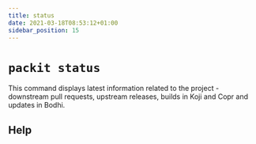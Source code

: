 ```yaml
---
title: status
date: 2021-03-18T08:53:12+01:00
sidebar_position: 15
---
```


# `packit status`

This command displays latest information related to the project - downstream
pull requests, upstream releases, builds in Koji and Copr and updates in Bodhi.


## Help


